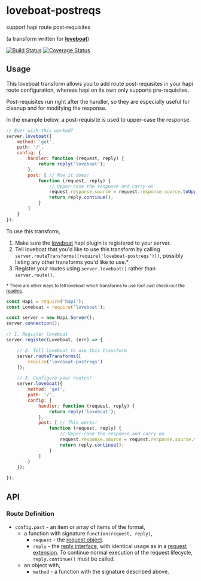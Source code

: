 # loveboat-postreqs
support hapi route post-requisites

(a transform written for [**loveboat**](https://github.com/devinivy/loveboat))

[![Build Status](https://travis-ci.org/devinivy/loveboat-postreqs.svg?branch=master)](https://travis-ci.org/devinivy/loveboat-postreqs) [![Coverage Status](https://coveralls.io/repos/devinivy/loveboat-postreqs/badge.svg?branch=master&service=github)](https://coveralls.io/github/devinivy/loveboat-postreqs?branch=master)

## Usage

This loveboat transform allows you to add route post-requisites in your hapi route configuration, whereas hapi on its own only supports pre-requisites.

Post-requisites run right after the handler, so they are especially useful for cleanup and for modifying the response.

In the example below, a post-requisite is used to upper-case the response.
```js
// Ever wish this worked?
server.loveboat({
    method: 'get',
    path: '/',
    config: {
        handler: function (request, reply) {
            return reply('loveboat');
        },
        post: [ // Now it does!
            function (request, reply) {
                // Upper-case the response and carry on
                request.response.source = request.response.source.toUpperCase();
                return reply.continue();
            }
        ]
    }
});
```

To use this transform,

1. Make sure the [loveboat](https://github.com/devinivy/loveboat) hapi plugin is registered to your server.
2. Tell loveboat that you'd like to use this transform by calling `server.routeTransforms([require('loveboat-postreqs')])`, possibly listing any other transforms you'd like to use.*
3. Register your routes using `server.loveboat()` rather than `server.route()`.

<sup>* There are other ways to tell loveboat which transforms to use too!  Just check-out the [readme](https://github.com/devinivy/loveboat/blob/master/README.md).

```js
const Hapi = require('hapi');
const Loveboat = require('loveboat');

const server = new Hapi.Server();
server.connection();

// 1. Register loveboat
server.register(Loveboat, (err) => {

    // 2. Tell loveboat to use this transform
    server.routeTransforms([
        require('loveboat-postreqs')
    ]);

    // 3. Configure your routes!
    server.loveboat({
        method: 'get',
        path: '/',
        config: {
            handler: function (request, reply) {
                return reply('loveboat');
            },
            post: [ // This works!
                function (request, reply) {
                    // Upper-case the response and carry on
                    request.response.source = request.response.source.toUpperCase();
                    return reply.continue();
                }
            ]
        }
    });

});
```

## API
### Route Definition
 - `config.post` - an item or array of items of the format,
   - a function with signature `function(request, reply)`,
     - `request` - the [request object](https://github.com/hapijs/hapi/blob/master/API.md#request-object).
     - `reply` - the [reply interface](https://github.com/hapijs/hapi/blob/master/API.md#reply-interface), with identical usage as in a [request extension](https://github.com/hapijs/hapi/blob/master/API.md#serverextevents).  To continue normal execution of the request lifecycle, `reply.continue()` must be called.
   - an object with,
     - `method` - a function with the signature described above.
